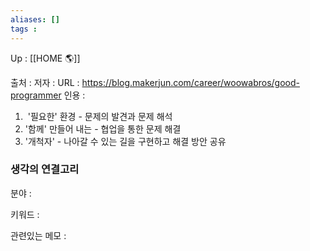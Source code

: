 ```yaml
---
aliases: []
tags : 
---
```

Up : [[HOME 🌎]]

출처 :
저자 :
URL : https://blog.makerjun.com/career/woowabros/good-programmer
인용 : 

1.  '필요한' 환경 - 문제의 발견과 문제 해석
2. '함께' 만들어 내는 - 협업을 통한 문제 해결 
3. '개척자' - 나아갈 수 있는 길을 구현하고 해결 방안 공유


### 생각의 연결고리
분야 :

키워드 :

관련있는 메모 :
